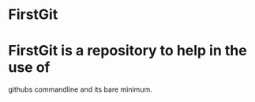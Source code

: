 # FirstGit

# FirstGit is a repository to help in the use of # 
githubs commandline and its bare minimum.